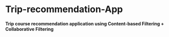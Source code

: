 # Trip-recommendation-App
#### Trip course recommendation application using Content-based Filtering + Collaborative Filtering

